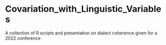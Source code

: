 # Covariation_with_Linguistic_Variables
A collection of R scripts and presentation on dialect coherence given for a 2022 conference
